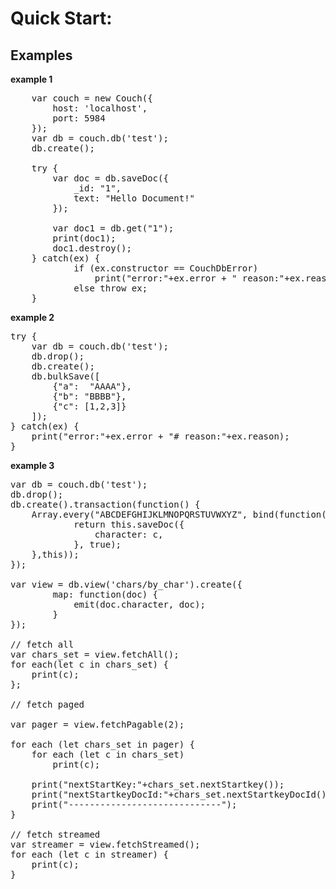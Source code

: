 

<h1>Quick Start:</h1> 
<h2>Examples</h2>

<b>example 1</b>
<pre>
	var couch = new Couch({
		host: 'localhost',
		port: 5984
	});
	var db = couch.db('test');
	db.create();
	
	try {
		var doc = db.saveDoc({
			_id: "1",
			text: "Hello Document!"
		});
		
		var doc1 = db.get("1");
		print(doc1);
		doc1.destroy();
	} catch(ex) {
			if (ex.constructor == CouchDbError)
				print("error:"+ex.error + " reason:"+ex.reason);
			else throw ex;
	}
</pre>

<b>example 2</b>
<pre>
try {
	var db = couch.db('test');
	db.drop();
	db.create();
	db.bulkSave([
		{"a":  "AAAA"},
		{"b": "BBBB"},
		{"c": [1,2,3]}
	]);
} catch(ex) {
	print("error:"+ex.error + "# reason:"+ex.reason);
}
</pre>

<b>example 3</b>
<pre>
var db = couch.db('test');
db.drop();
db.create().transaction(function() {
	Array.every("ABCDEFGHIJKLMNOPQRSTUVWXYZ", bind(function(c) {				
			return this.saveDoc({
				character: c, 
			}, true);
	},this));
});

var view = db.view('chars/by_char').create({
		map: function(doc) {
			emit(doc.character, doc);
		}
});

// fetch all
var chars_set = view.fetchAll();
for each(let c in chars_set) {
	print(c);
};

// fetch paged

var pager = view.fetchPagable(2);

for each (let chars_set in pager) {
	for each (let c in chars_set)
		print(c);
		
	print("nextStartKey:"+chars_set.nextStartkey());
	print("nextStartkeyDocId:"+chars_set.nextStartkeyDocId());	
	print("-----------------------------");
}

// fetch streamed
var streamer = view.fetchStreamed();
for each (let c in streamer) {
	print(c);
}
</pre>
